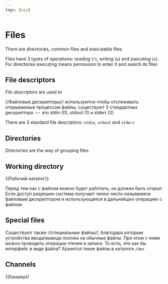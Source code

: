 ```yaml
---
tags: [wip]
---
```


# Files

There are directories, common files and executable files

Files have 3 types of operations: _reading_ (`r`), _writing_ (`w`) and _executing_ (`x`). For directories executing means permission to enter it and search its files

## File descriptors

_File descriptors_ are used to

//Файловые дескрипторы// используются чтобы отслеживать открываемые процессом файлы, существуют 3 стандартных дескриптора --- это stdin (0), stdout (1) и stderr (2)

There are 3 standard file descriptors: `stdin`, `stdout` and `stderr`

## Directories

Directories are the way of grouping files

## Working directory

{{Рабочий каталог}}

Перед тем как с файлом можно будет работать, он должен быть открыт. Если доступ разрешен система получает челое число называемое файловым дескриптором и использующееся в дальнейших операциях с файлом

## Special files

Существуют также //специальные файлы//, благодаря которым устройства ввода/вывода похожи на обычные файлы. При этом с ними можно проводить операции чтения и записи. То есть, это как бы интерфейс в виде файла? Хранятся такие файлы в каталоге `/dev`

## Channels

{{Каналы}}
